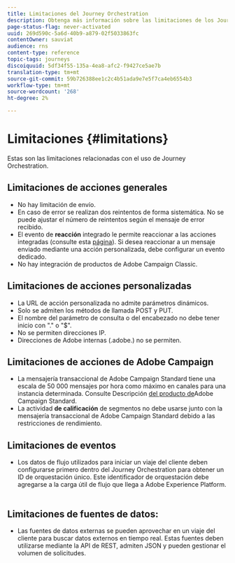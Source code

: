 ```yaml
---
title: Limitaciones del Journey Orchestration
description: Obtenga más información sobre las limitaciones de los Journey Orchestration
page-status-flag: never-activated
uuid: 269d590c-5a6d-40b9-a879-02f5033863fc
contentOwner: sauviat
audience: rns
content-type: reference
topic-tags: journeys
discoiquuid: 5df34f55-135a-4ea8-afc2-f9427ce5ae7b
translation-type: tm+mt
source-git-commit: 59b726388ee1c2c4b51ada9e7e5f7ca4eb6554b3
workflow-type: tm+mt
source-wordcount: '268'
ht-degree: 2%

---
```



# Limitaciones {#limitations}

Estas son las limitaciones relacionadas con el uso de Journey Orchestration.

## Limitaciones de acciones generales

* No hay limitación de envío. 
* En caso de error se realizan dos reintentos de forma sistemática. No se puede ajustar el número de reintentos según el mensaje de error recibido. 
* El evento de **reacción** integrado le permite reaccionar a las acciones integradas (consulte esta [página](../building-journeys/reaction-events.md)). Si desea reaccionar a un mensaje enviado mediante una acción personalizada, debe configurar un evento dedicado. 
* No hay integración de productos de Adobe Campaign Classic.
 
## Limitaciones de acciones personalizadas

* La URL de acción personalizada no admite parámetros dinámicos. 
* Solo se admiten los métodos de llamada POST y PUT. 
* El nombre del parámetro de consulta o del encabezado no debe tener inicio con &quot;.&quot; o &quot;$&quot;. 
* No se permiten direcciones IP. 
* Direcciones de Adobe internas (.adobe.) no se permiten.
 

## Limitaciones de acciones de Adobe Campaign

* La mensajería transaccional de Adobe Campaign Standard tiene una escala de 50 000 mensajes por hora como máximo en canales para una instancia determinada. Consulte Descripción [del producto de](https://helpx.adobe.com/legal/product-descriptions/campaign-standard.html)Adobe Campaign Standard. 
* La actividad **de calificación** de segmentos no debe usarse junto con la mensajería transaccional de Adobe Campaign Standard debido a las restricciones de rendimiento.
 
## Limitaciones de eventos

* Los datos de flujo utilizados para iniciar un viaje del cliente deben configurarse primero dentro del Journey Orchestration para obtener un ID de orquestación único. Este identificador de orquestación debe agregarse a la carga útil de flujo que llega a Adobe Experience Platform.
 

## Limitaciones de fuentes de datos:

* Las fuentes de datos externas se pueden aprovechar en un viaje del cliente para buscar datos externos en tiempo real. Estas fuentes deben utilizarse mediante la API de REST, admiten JSON y pueden gestionar el volumen de solicitudes.